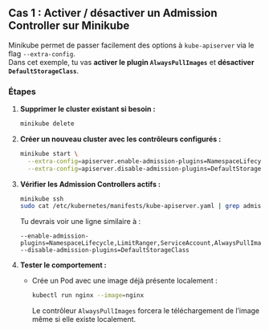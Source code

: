 ## Cas 1 : Activer / désactiver un Admission Controller sur Minikube

Minikube permet de passer facilement des options à `kube-apiserver` via le flag `--extra-config`.  
Dans cet exemple, tu vas **activer le plugin `AlwaysPullImages`** et **désactiver `DefaultStorageClass`**.

### Étapes

1. **Supprimer le cluster existant si besoin :**
   ```bash
   minikube delete
   ```

2. **Créer un nouveau cluster avec les contrôleurs configurés :**
   ```bash
   minikube start \
     --extra-config=apiserver.enable-admission-plugins=NamespaceLifecycle,LimitRanger,ServiceAccount,AlwaysPullImages,MutatingAdmissionWebhook,ValidatingAdmissionWebhook,ResourceQuota \
     --extra-config=apiserver.disable-admission-plugins=DefaultStorageClass
   ```

3. **Vérifier les Admission Controllers actifs :**
   ```bash
   minikube ssh
   sudo cat /etc/kubernetes/manifests/kube-apiserver.yaml | grep admission
   ```

   Tu devrais voir une ligne similaire à :
   ```
   --enable-admission-plugins=NamespaceLifecycle,LimitRanger,ServiceAccount,AlwaysPullImages,MutatingAdmissionWebhook,ValidatingAdmissionWebhook,ResourceQuota
   --disable-admission-plugins=DefaultStorageClass
   ```

4. **Tester le comportement :**
    - Crée un Pod avec une image déjà présente localement :
      ```bash
      kubectl run nginx --image=nginx
      ```
      Le contrôleur `AlwaysPullImages` forcera le téléchargement de l’image même si elle existe localement.

